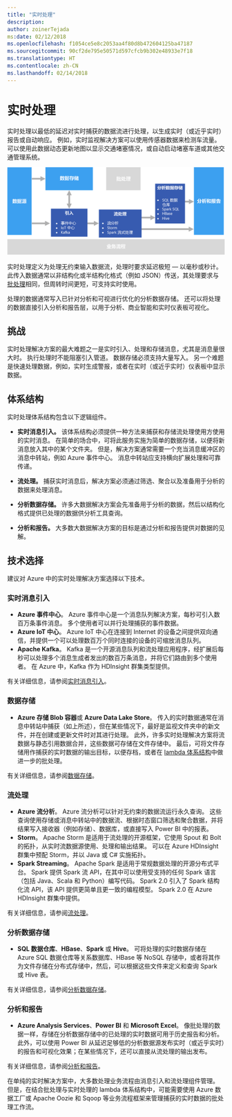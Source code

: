 ```yaml
---
title: "实时处理"
description: 
author: zoinerTejada
ms:date: 02/12/2018
ms.openlocfilehash: f1054ce5e8c2053aa4f80d8b472604125ba47187
ms.sourcegitcommit: 90cf2de795e50571d597cfcb9b302e48933e7f18
ms.translationtype: HT
ms.contentlocale: zh-CN
ms.lasthandoff: 02/14/2018
---
```

# <a name="real-time-processing"></a>实时处理

实时处理以最低的延迟对实时捕获的数据流进行处理，以生成实时（或近乎实时）报告或自动响应。 例如，实时监视解决方案可以使用传感器数据来检测车流量。 可以使用此数据动态更新地图以显示交通堵塞情况，或自动启动堵塞车道或其他交通管理系统。

![](./images/real-time-pipeline.png)

实时处理定义为处理无约束输入数据流，处理时要求延迟极短 &mdash; 以毫秒或秒计。 此传入数据通常以非结构化或半结构化格式（例如 JSON）传送，其处理要求与[批处理](./batch-processing.md)相同，但周转时间更短，可支持实时使用。

处理的数据通常写入已针对分析和可视进行优化的分析数据存储。 还可以将处理的数据直接引入分析和报告层，以用于分析、商业智能和实时仪表板可视化。

## <a name="challenges"></a>挑战

实时处理解决方案的最大难题之一是实时引入、处理和存储消息，尤其是消息量很大时。 执行处理时不能阻塞引入管道。 数据存储必须支持大量写入。 另一个难题是快速处理数据，例如，实时生成警报，或者在实时（或近乎实时）仪表板中显示数据。

## <a name="architecture"></a>体系结构

实时处理体系结构包含以下逻辑组件。

- **实时消息引入。** 该体系结构必须提供一种方法来捕获和存储流处理使用方使用的实时消息。 在简单的场合中，可将此服务实施为简单的数据存储，以便将新消息放入其中的某个文件夹。 但是，解决方案通常需要一个充当消息缓冲区的消息中转站，例如 Azure 事件中心。 消息中转站应支持横向扩展处理和可靠传递。

- **流处理。** 捕获实时消息后，解决方案必须通过筛选、聚合以及准备用于分析的数据来处理消息。

- **分析数据存储。** 许多大数据解决方案会先准备用于分析的数据，然后以结构化格式提供已处理的数据供分析工具查询。 

- **分析和报告。** 大多数大数据解决方案的目标是通过分析和报告提供对数据的见解。 

## <a name="technology-choices"></a>技术选择

建议对 Azure 中的实时处理解决方案选择以下技术。

### <a name="real-time-message-ingestion"></a>实时消息引入

- **Azure 事件中心**。 Azure 事件中心是一个消息队列解决方案，每秒可引入数百万条事件消息。 多个使用者可以并行处理捕获的事件数据。
- **Azure IoT 中心**。 Azure IoT 中心在连接到 Internet 的设备之间提供双向通信，并提供一个可以处理数百万个同时连接的设备的可缩放消息队列。
- **Apache Kafka**。 Kafka 是一个开源消息队列和流处理应用程序，经扩展后每秒可以处理多个消息生成者发出的数百万条消息，并将它们路由到多个使用者。 在 Azure 中，Kafka 作为 HDInsight 群集类型提供。

有关详细信息，请参阅[实时消息引入](../technology-choices/real-time-ingestion.md)。

### <a name="data-storage"></a>数据存储

- **Azure 存储 Blob 容器**或 **Azure Data Lake Store**。 传入的实时数据通常在消息中转站中捕获（如上所述），但在某些情况下，最好是监视文件夹中的新文件，并在创建或更新文件时对其进行处理。 此外，许多实时处理解决方案将流数据与静态引用数据合并，这些数据可存储在文件存储中。 最后，可将文件存储用作捕获的实时数据的输出目标，以便存档，或者在 [lambda 体系结构](../concepts/big-data.md#lambda-architecture)中做进一步的批处理。

有关详细信息，请参阅[数据存储](../technology-choices/data-storage.md)。

### <a name="stream-processing"></a>流处理

- **Azure 流分析**。 Azure 流分析可以针对无约束的数据流运行永久查询。 这些查询使用存储或消息中转站中的数据流、根据时态窗口筛选和聚合数据，并将结果写入接收器（例如存储）、数据库，或直接写入 Power BI 中的报表。
- **Storm**。 Apache Storm 是适用于流处理的开源框架，它使用 Spout 和 Bolt 的拓扑，从实时流数据源使用、处理和输出结果。 可以在 Azure HDInsight 群集中预配 Storm，并以 Java 或 C# 实施拓扑。
- **Spark Streaming**。 Apache Spark 是适用于常规数据处理的开源分布式平台。 Spark 提供 Spark 流 API，在其中可以使用受支持的任何 Spark 语言（包括 Java、Scala 和 Python）编写代码。 Spark 2.0 引入了 Spark 结构化流 API，该 API 提供更简单且更一致的编程模型。 Spark 2.0 在 Azure HDInsight 群集中提供。

有关详细信息，请参阅[流处理](../technology-choices/stream-processing.md)。

### <a name="analytical-data-store"></a>分析数据存储

- **SQL 数据仓库**、**HBase**、**Spark** 或 **Hive**。 可将处理的实时数据存储在 Azure SQL 数据仓库等关系数据库、HBase 等 NoSQL 存储中，或者将其作为文件存储在分布式存储中，然后，可以根据这些文件来定义和查询 Spark 或 Hive 表。

有关详细信息，请参阅[分析数据存储](../technology-choices/analytical-data-stores.md)。

### <a name="analytics-and-reporting"></a>分析和报告

- **Azure Analysis Services**、**Power BI** 和 **Microsoft Excel**。 像批处理的数据一样，存储在分析数据存储中的已处理的实时数据可用于历史报告和分析。 此外，可以使用 Power BI 从延迟足够低的分析数据源发布实时（或近乎实时）的报告和可视化效果；在某些情况下，还可以直接从流处理的输出发布。

有关详细信息，请参阅[分析和报告](../technology-choices/analysis-visualizations-reporting.md)。

在单纯的实时解决方案中，大多数处理业务流程由消息引入和流处理组件管理。 但是，在结合批处理与实时处理的 lambda 体系结构中，可能需要使用 Azure 数据工厂或 Apache Oozie 和 Sqoop 等业务流程框架来管理捕获的实时数据的批处理工作流。

